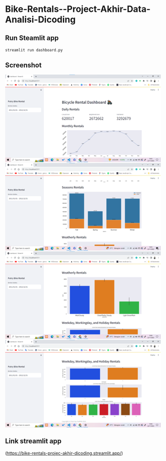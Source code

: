 # Bike-Rentals--Project-Akhir-Data-Analisi-Dicoding

## Run Steamlit app
`streamlit run dashboard.py`

## Screenshot
![image](img/foto1.png)
![image](img/foto2.png)
![image](img/foto3.png)
![image](img/foto4.png)

## Link streamlit app
(https://bike-rentals-projec-akhir-dicoding.streamlit.app/)
